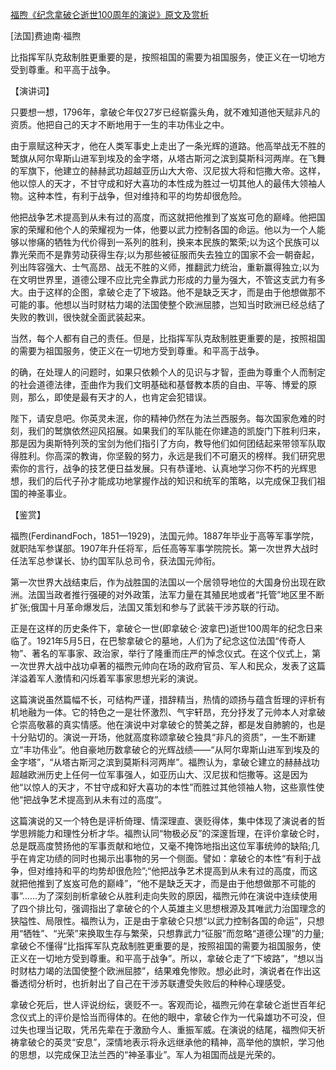 [福煦《纪念拿破仑逝世100周年的演说》原文及赏析](https://www.vrrw.net/wx/14783.html)

[法国]费迪南·福煦

比指挥军队克敌制胜更重要的是，按照祖国的需要为祖国服务，使正义在一切地方受到尊重。和平高于战争。

【演讲词】

只要想一想，1796年，拿破仑年仅27岁已经崭露头角，就不难知道他天赋非凡的资质。他把自己的天才不断地用于一生的丰功伟业之中。

由于禀赋这种天才，他在人类军事史上走出了一条光辉的道路。他高举战无不胜的鹫旗从阿尔卑斯山进军到埃及的金字塔，从塔古斯河之滨到莫斯科河两岸。在飞舞的军旗下，他建立的赫赫武功超越亚历山大大帝、汉尼拔大将和恺撒大帝。这样，他以惊人的天才，不甘守成和好大喜功的本性成为胜过一切其他人的最伟大领袖人物。这种本性，有利于战争，但对维持和平的均势却很危险。

他把战争艺术提高到从未有过的高度，而这就把他推到了岌岌可危的巅峰。他把国家的荣耀和他个人的荣耀视为一体，他要以武力控制各国的命运。他以为一个人能够以惨痛的牺牲为代价得到一系列的胜利，换来本民族的繁荣;以为这个民族可以靠光荣而不是靠劳动获得生存;以为那些被征服而失去独立的国家不会一朝奋起，列出阵容强大、士气高昂、战无不胜的义师，推翻武力统治，重新赢得独立;以为在文明世界里，道德公理不应比完全靠武力形成的力量为强大，不管这支武力有多大。由于这样的企图，拿破仑走了下坡路。他不是缺乏天才，而是由于他想做那不可能的事。他想以当时财枯力竭的法国使整个欧洲屈膝，岂知当时欧洲已经总结了失败的教训，很快就全面武装起来。

当然，每个人都有自己的责任。但是，比指挥军队克敌制胜更重要的是，按照祖国的需要为祖国服务，使正义在一切地方受到尊重。和平高于战争。

的确，在处理人的问题时，如果只依赖个人的见识与才智，歪曲为尊重个人而制定的社会道德法律，歪曲作为我们文明基础和基督教本质的自由、平等、博爱的原则，那么，即使是最有天才的人，也肯定会犯错误。

陛下，请安息吧。你英灵未泯，你的精神仍然在为法兰西服务。每次国家危难的时刻，我们的鹫旗依然迎风招展。如果我们的军队能在你建造的凯旋门下胜利归来，那是因为奥斯特列茨的宝剑为他们指引了方向，教导他们如何团结起来带领军队取得胜利。你高深的教诲，你坚毅的努力，永远是我们不可磨灭的榜样。我们研究思索你的言行，战争的技艺便日益发展。只有恭谨地、认真地学习你不朽的光辉思想，我们的后代子孙才能成功地掌握作战的知识和统军的策略，以完成保卫我们祖国的神圣事业。



【鉴赏】

福煦(FerdinandFoch，1851—1929)，法国元帅。1887年毕业于高等军事学院，就职陆军参谋部。1907年升任将军，后任高等军事学院院长。第一次世界大战时任法军总参谋长、协约国军队总司令，获法国元帅衔。

第一次世界大战结束后，作为战胜国的法国以一个居领导地位的大国身份出现在欧洲。法国当政者推行强硬的对外政策，法军力量在其殖民地或者“托管”地区里不断扩张;俄国十月革命爆发后，法国又策划和参与了武装干涉苏联的行动。

正是在这样的历史条件下，拿破仑一世(即拿破仑·波拿巴)逝世100周年的纪念日来临了。1921年5月5日，在巴黎拿破仑的墓地，人们为了纪念这位法国“传奇人物”、著名的军事家、政治家，举行了隆重而庄严的悼念仪式。在这个仪式上，第一次世界大战中战功卓著的福煦元帅向在场的政府官员、军人和民众，发表了这篇洋溢着军人激情和闪烁着军事家思想光彩的演说。

这篇演说虽然篇幅不长，可结构严谨，措辞精当，热情的颂扬与蕴含哲理的评析有机地融为一体。它的特色之一是壮怀激烈、气宇轩昂，充分抒发了元帅本人对拿破仑崇高敬慕的真实情感。他在演说中对拿破仑的赞美之辞，都是发自肺腑的，也是十分贴切的。演说一开场，他就高度称颂拿破仑独具“非凡的资质”，一生不断建立“丰功伟业”。他自豪地历数拿破仑的光辉战绩——“从阿尔卑斯山进军到埃及的金字塔”，“从塔古斯河之滨到莫斯科河两岸”。福煦认为，拿破仑建立的赫赫战功超越欧洲历史上任何一位军事强人，如亚历山大、汉尼拔和恺撒等。这是因为他“以惊人的天才，不甘守成和好大喜功的本性”而胜过其他领袖人物，这些禀性使他“把战争艺术提高到从未有过的高度”。

这篇演说的又一个特色是评析倚理、情深理直、褒贬得体，集中体现了演说者的哲学思辨能力和理性分析才华。福煦认同“物极必反”的深邃哲理，在评价拿破仑时，总是既高度赞扬他的军事贡献和地位，又毫不掩饰地指出这位军事统帅的缺陷;几乎在肯定功绩的同时也揭示出事物的另一个侧面。譬如：拿破仑的本性“有利于战争，但对维持和平的均势却很危险”;“他把战争艺术提高到从未有过的高度，而这就把他推到了岌岌可危的巅峰”，“他不是缺乏天才，而是由于他想做那不可能的事”……为了深刻剖析拿破仑从胜利走向失败的原因，福煦元帅在演说中连续使用了四个排比句，强调指出了拿破仑的个人英雄主义思想根源及其唯武力治国理念的狭隘性、局限性。福煦认为，正是由于拿破仑只想“以武力控制各国的命运”，只想用“牺牲”、“光荣”来换取生存与繁荣，只想靠武力“征服”而忽略“道德公理”的力量;拿破仑不懂得“比指挥军队克敌制胜更重要的是，按照祖国的需要为祖国服务，使正义在一切地方受到尊重。和平高于战争”。所以，拿破仑走了“下坡路”，“想以当时财枯力竭的法国使整个欧洲屈膝”，结果难免惨败。想必此时，演说者在作出这番透彻分析时，也折射出了自己在干涉苏联遭受失败后的种种心理感受。

拿破仑死后，世人评说纷纭，褒贬不一。客观而论，福煦元帅在拿破仑逝世百年纪念仪式上的评价是恰当而得体的。在他的眼中，拿破仑作为一代枭雄功不可没，但过失也理当记取，凭吊先辈在于激励今人、重振军威。在演说的结尾，福煦仰天祈祷拿破仑的英灵“安息”，深情地表示将永远继承他的精神，高举他的旗帜，学习他的思想，以完成保卫法兰西的“神圣事业”。军人为祖国而战是光荣的。

